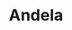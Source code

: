 ---
codehost: https://github.com/https://github.com/andela
facebook: https://facebook.com/thisisandela
instagram: https://instagram.com/thisisandela
linkedin: https://linkedin.com/company/andela
logohandle: andela
sort: andela
title: Andela
twitter: https://x.com/andela
website: https://andela.com/
---